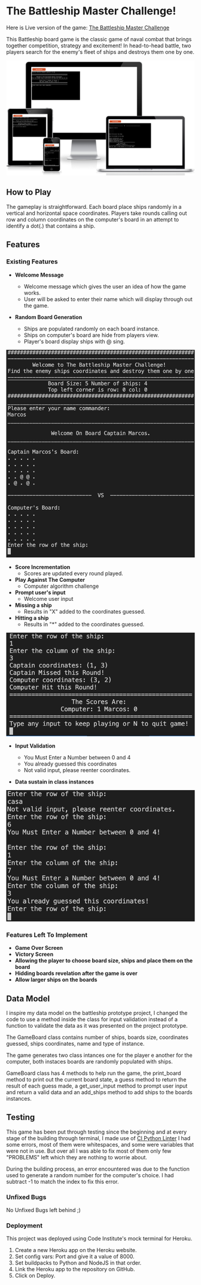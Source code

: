 # The Battleship Master Challenge!

Here is Live version of the game: 
[The Battleship Master Challenge](https://pep8ci.herokuapp.com/)

This Battleship board game is the classic game of naval combat that brings together competition, strategy and excitement! In head-to-head battle, two players search for the enemy's fleet of ships and destroys them one by one.

![Responsive Mockup Diferent Screens Sizes](assets/images/responsive-mockscreen.png)

## How to Play

The gameplay is straightforward. Each board place ships randomly in a vertical and horizontal space coordinates. Players take rounds calling out row and column coordinates on the computer's board in an attempt to identify a dot(.) that contains a ship. 

## Features

### Existing Features
- __Welcome Message__
  - Welcome message which gives the user an idea of how the game works.
  - User will be asked to enter their name which will display through out the game.
  

- __Random Board Generation__
  - Ships are populated randomly on each board instance.
  - Ships on computer's board are hide from players view.
  - Player's board display ships with @ sing.
  
![Game Board Welcome Message](assets/images/welcome-game.png)
- __Score Incrementation__
  - Scores are updated every round played.
- __Play Against The Computer__
  - Computer algorithm challenge
- __Prompt user's input__
  - Welcome user input
- __Missing a ship__
  - Results in "X" added to the coordinates guessed.
- __Hitting a ship__
  - Results in "*" added to the coordinates guessed.

![Game Board Welcome Message](assets/images/results.png)

- __Input Validation__
  - You Must Enter a Number between 0 and 4
  - You already guessed this coordinates
  - Not valid input, please reenter coordinates.

- __Data sustain in class instances__

![Game Board Welcome Message](assets/images/input-validation.png)

### Features Left To Implement
- __Game Over Screen__
- __Victory Screen__
- __Allowing the player to choose board size, ships and place them on the board__
- __Hidding boards revelation after the game is over__
- __Allow larger ships on the boards__

## Data Model
I inspire my data model on the battleship prototype project, I changed the code to use a method inside the class for input validation instead of a function to validate the data as it was presented on the project prototype.

The GameBoard class contains number of ships, boards size, coordinates guessed, ships coordinates, name and type of instance.

The game generates two class intances one for the player e another for the computer, both instaces boards are randomly populated with ships.

GameBoard class has 4 methods to help run the game, the print_board method to print out the current board state, a guess method to return the result of each guess made, a get_user_input method to prompt user input and return a valid data and an add_ships method to add ships to the boards instances.

## Testing 

This game has been put through testing since the beginning and at every stage of the building through terminal, I made use of [CI Python Linter](https://pep8ci.herokuapp.com/) I had some errors, most of them were whitespaces, and some were variables that were not in use. But over all I was able to fix most of them only few "PROBLEMS" left which they are nothing to worrie about. 

During the building process, an error encountered was due to the function used to generate a random number for the computer's choice. I had subtract -1 to match the index to fix this error.

### Unfixed Bugs

No Unfixed Bugs left behind ;)

### Deployment

This project was deployed using Code Institute's mock terminal for Heroku.

1. Create a new Heroku app on the Heroku website.
2. Set config vars: Port and give it a value of 8000.
3. Set buildpacks to Python and NodeJS in that order.
4. Link the Heroku app to the repository on GitHub.
5. Click on Deploy.
